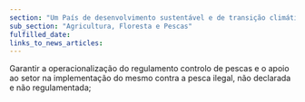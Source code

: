 ```yaml
---
section: "Um País de desenvolvimento sustentável e de transição climática"
sub_section: "Agricultura, Floresta e Pescas"
fulfilled_date:
links_to_news_articles:
---
```


Garantir a operacionalização do regulamento controlo de pescas e o apoio ao setor na implementação do mesmo contra a pesca ilegal, não declarada e não regulamentada;